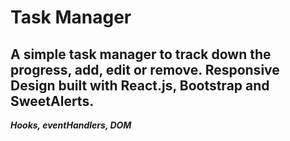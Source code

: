 # Task Manager

## A simple task manager to track down the progress, add, edit or remove. Responsive Design built with React.js, Bootstrap and SweetAlerts.

**_Hooks, eventHandlers, DOM_**
